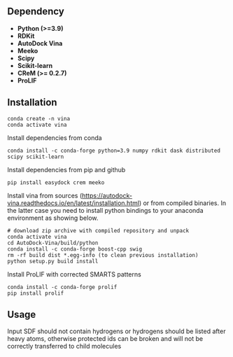 ## Dependency
* **Python (>=3.9)**
* **RDKit**  
* **AutoDock Vina**
* **Meeko**
* **Scipy**
* **Scikit-learn**
* **CReM (>= 0.2.7)**
* **ProLIF**

## Installation
```
conda create -n vina
conda activate vina
```

Install dependencies from conda
```
conda install -c conda-forge python=3.9 numpy rdkit dask distributed scipy scikit-learn
```

Install dependencies from pip and github
```
pip install easydock crem meeko
```

Install vina from sources (https://autodock-vina.readthedocs.io/en/latest/installation.html) or from compiled binaries. In the latter case you need to install python bindings to your anaconda environment as showing below.
```
# download zip archive with compiled repository and unpack
conda activate vina
cd AutoDock-Vina/build/python
conda install -c conda-forge boost-cpp swig
rm -rf build dist *.egg-info (to clean previous installation)
python setup.py build install 
```

Install ProLIF with corrected SMARTS patterns
```
conda install -c conda-forge prolif
pip install prolif
```

## Usage

Input SDF should not contain hydrogens or hydrogens should be listed after heavy atoms, otherwise protected ids can be broken and will not be correctly transferred to child molecules
